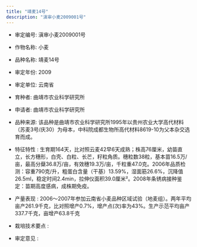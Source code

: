 ```yaml
---
title: "靖麦14号"
description: "滇审小麦2009001号"
---
```

* 审定编号:  滇审小麦2009001号

*  作物名称:  小麦

*  品种名称:  靖麦14号

*  审定年份:  2009

*  审定单位:  云南省

* 育种者:  曲靖市农业科学研究所

*  申请者:  曲靖市农业科学研究所

*  品种来源:  该品种是曲靖市农业科学研究所1995年以贵州农业大学高代材料（苏麦3号/庆30）为母本，中科院成都生物所高代材料8619-10为父本杂交选育而成。

*  特征特性 : 
生育期164天，比对照云麦42早6天成熟；株高76厘米，幼苗直立，长方穗形，白壳、白粒、长芒，籽粒角质。穗粒数38粒，基本苗16.5万/亩，最高分蘖36.8万/亩，有效穗19.3万/亩，千粒重47.0克。2006年品质检测：容重790克/升，粗蛋白含量（干基）13.59%，湿面筋26.6%，沉降值26.5ml，稳定时间2.4min，拉伸仪面积39.0厘米²。2008年条锈病接种鉴定：苗期高度感病，成株期免疫。
 
*  产量表现 : 
2006～2007年参加云南省小麦品种区域试验（地麦组）。两年平均亩产261.9千克，比对照增产0.7%，增产点(次)率为43%。生产示范平均亩产337.7千克，亩增产63.8千克

*  栽培技术要点 : 


*  审定意见 : 

